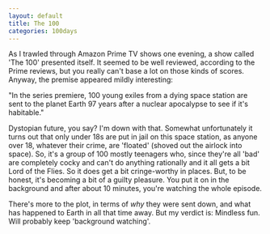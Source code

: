 ```yaml
---
layout: default
title: The 100
categories: 100days
---
```


As I trawled through Amazon Prime TV shows one evening, a show called 'The 100' presented itself. It seemed to be well reviewed, according to the Prime reviews, but you really can't base a lot on those kinds of scores. Anyway, the premise appeared mildly interesting:

"In the series premiere, 100 young exiles from a dying space station are sent to the planet Earth 97 years after a nuclear apocalypse to see if it's habitable."

Dystopian future, you say? I'm down with that. Somewhat unfortunately it turns out that only under 18s are put in jail on this space station, as anyone over 18, whatever their crime, are 'floated' (shoved out the airlock into space). So, it's a group of 100 mostly teenagers who, since they're all 'bad' are completely cocky and can't do anything rationally and it all gets a bit Lord of the Flies. So it does get a bit cringe-worthy in places. But, to be honest, it's becoming a bit of a guilty pleasure. You put it on in the background and after about 10 minutes, you're watching the whole episode.

There's more to the plot, in terms of _why_ they were sent down, and what has happened to Earth in all that time away. But my verdict is: Mindless fun. Will probably keep 'background watching'.
